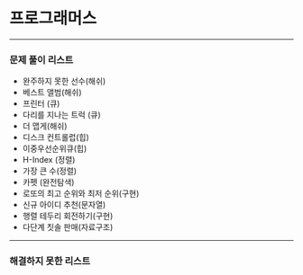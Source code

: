 # 프로그래머스

---

### 문제 풀이 리스트
- 완주하지 못한 선수(해쉬)
- 베스트 앨범(해쉬)
- 프린터 (큐)
- 다리를 지나는 트럭 (큐)
- 더 맵게(해쉬)
- 디스크 컨트롤럽(힙)
- 이중우선순위큐(힙)
- H-Index (정렬)
- 가장 큰 수(정렬)
- 카펫 (완전탐색)
- 로또의 최고 순위와 최저 순위(구현)
- 신규 아이디 추천(문자열)
- 행렬 테두리 회전하기(구현)
- 다단계 칫솔 판매(자료구조)


---
### 해결하지 못한 리스트
